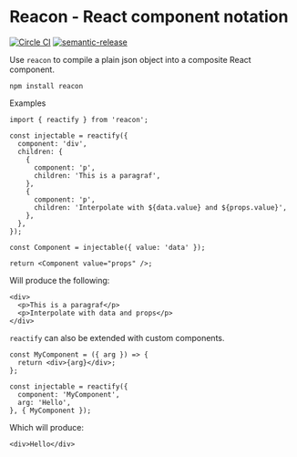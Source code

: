 # Reacon - React component notation

[![Circle CI](https://circleci.com/gh/UniversalAvenue/reacon/tree/master.svg?style=svg&circle-token=d904c30b9ca770185a0d32f4eccc4935d8e16543)](https://circleci.com/gh/UniversalAvenue/reacon/tree/master)
[![semantic-release](https://img.shields.io/badge/%20%20%F0%9F%93%A6%F0%9F%9A%80-semantic--release-e10079.svg)](https://github.com/semantic-release/semantic-release)

Use `reacon` to compile a plain json object into a composite React component. 

    npm install reacon

Examples

    import { reactify } from 'reacon';
    
    const injectable = reactify({
      component: 'div',
      children: {
        {
          component: 'p',
          children: 'This is a paragraf',
        },
        {
          component: 'p',
          children: 'Interpolate with ${data.value} and ${props.value}',
        },
      },
    });

    const Component = injectable({ value: 'data' });

    return <Component value="props" />;

Will produce the following:

    <div>
      <p>This is a paragraf</p>
      <p>Interpolate with data and props</p>
    </div>

`reactify` can also be extended with custom components.

    const MyComponent = ({ arg }) => {
      return <div>{arg}</div>;
    };

    const injectable = reactify({
      component: 'MyComponent',
      arg: 'Hello',
    }, { MyComponent });

Which will produce:

    <div>Hello</div>
